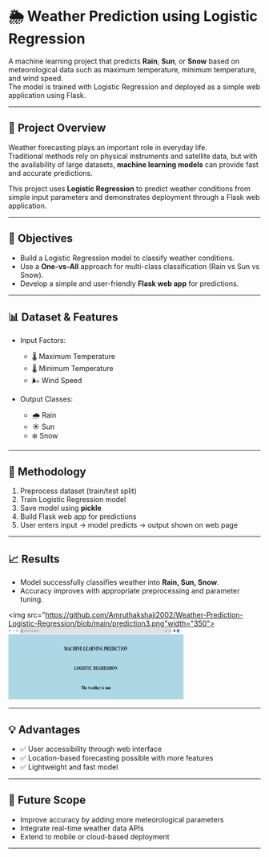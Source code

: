 # 🌦️ Weather Prediction using Logistic Regression  

A machine learning project that predicts **Rain**, **Sun**, or **Snow** based on meteorological data such as maximum temperature, minimum temperature, and wind speed.  
The model is trained with Logistic Regression and deployed as a simple web application using Flask.  

---

## 📌 Project Overview  
Weather forecasting plays an important role in everyday life.  
Traditional methods rely on physical instruments and satellite data, but with the availability of large datasets, **machine learning models** can provide fast and accurate predictions.  

This project uses **Logistic Regression** to predict weather conditions from simple input parameters and demonstrates deployment through a Flask web application.  

---

## 🎯 Objectives  
- Build a Logistic Regression model to classify weather conditions.  
- Use a **One-vs-All** approach for multi-class classification (Rain vs Sun vs Snow).  
- Develop a simple and user-friendly **Flask web app** for predictions.  

---

## 📊 Dataset & Features  
- Input Factors:  
  - 🌡️ Maximum Temperature  
  - 🌡️ Minimum Temperature  
  - 🌬️ Wind Speed  

- Output Classes:  
  - 🌧️ Rain  
  - ☀️ Sun  
  - ❄️ Snow  

---

## 🧠 Methodology  
1. Preprocess dataset (train/test split)  
2. Train Logistic Regression model  
3. Save model using **pickle**  
4. Build Flask web app for predictions  
5. User enters input → model predicts → output shown on web page  

---

## 📈 Results  
- Model successfully classifies weather into **Rain, Sun, Snow**.  
- Accuracy improves with appropriate preprocessing and parameter tuning.  

<img src="https://github.com/Amruthakshaji2002/Weather-Prediction-Logistic-Regression/blob/main/prediction3.png"width="350">
<img src="https://github.com/Amruthakshaji2002/Weather-Prediction-Logistic-Regression/blob/main/prediction4.png" width="350">

---

## 💡 Advantages  
- ✅ User accessibility through web interface  
- ✅ Location-based forecasting possible with more features  
- ✅ Lightweight and fast model  

---

## 🔮 Future Scope  
- Improve accuracy by adding more meteorological parameters  
- Integrate real-time weather data APIs  
- Extend to mobile or cloud-based deployment  

---
